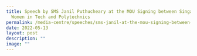 ```yaml
---
title: Speech by SMS Janil Puthucheary at the MOU Signing between Singapore
  Women in Tech and Polytechnics
permalink: /media-centre/speeches/sms-janil-at-the-mou-signing-between-sg-women-in-tech-and-polytechnics/
date: 2022-05-13
layout: post
description: ""
image: ""
---
```

